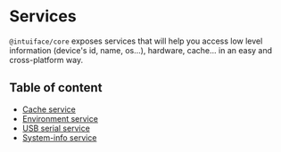 # Services

`@intuiface/core` exposes services that will help you access low level information (device's id, name, os...), hardware, cache... in an easy and cross-platform way.

## Table of content

- [Cache service](../../../../../docs/core/classes/CacheService.md)
- [Environment service](../../../../../docs/core/classes/EnvironmentService.md)
- [USB serial service](../../../../../docs/core/classes/UsbSerialService.md)
- [System-info service](../../../../../docs/core/classes/SystemInfoService.md)
